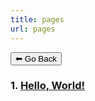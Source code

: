 ```yaml
---
title: pages
url: pages
---
```

<form>
 <input type="button" value="⬅ Go Back" onclick="history.back()">
</form>

### 1. [Hello, World!](hello-world)
